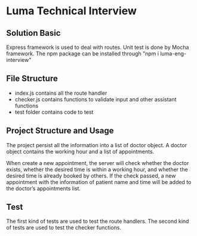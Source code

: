 # Luma Technical Interview

## Solution Basic

Express framework is used to deal with routes. Unit test is done by Mocha framework. The npm package can be installed through "npm i luma-eng-interview"

## File Structure

- index.js contains all the route handler
- checker.js contains functions to validate input and other assistant functions
- test folder contains code to test

## Project Structure and Usage

The project persist all the information into a list of doctor object.
A doctor object contains the working hour and a list of appointments.

When create a new appointment, the server will check whether the doctor exists, whether the desired time is within a working hour, and whether the desired time is already booked by others. If the check passed, a new appointment with the information of patient name and time will be added to the doctor’s appointments list.

## Test

The first kind of tests are used to test the route handlers. The second kind of tests are used to test the checker functions.

